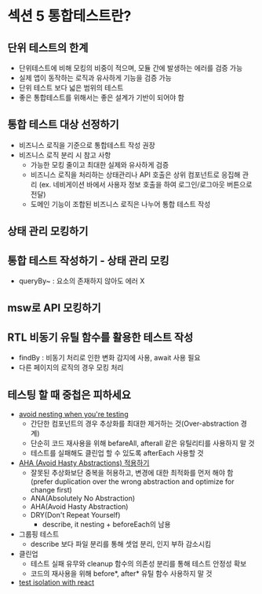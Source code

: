 # 섹션 5 통합테스트란?

## 단위 테스트의 한계
- 단위테스트에 비해 모킹의 비중이 적으며, 모듈 간에 발생하는 에러를 검증 가능
- 실제 앱이 동작하는 로직과 유사하게 기능을 검증 가능
- 단위 테스트 보다 넓은 범위의 테스트
- 좋은 통합테스트를 위해서는 좋은 설계가 기반이 되어야 함

## 통합 테스트 대상 선정하기
- 비즈니스 로직을 기준으로 통합테스트 작성 권장
- 비즈니스 로직 분리 시 참고 사항
    - 가능한 모킹 줄이고 최대한 실제와 유사하게 검증
    - 비즈니스 로직을 처리하는 상태관리나 API 호출은 상위 컴포넌트로 응집해 관리
    (ex. 네비게이션 바에서 사용자 정보 호출을 하여 로그인/로그아웃 버튼으로 전달)
    - 도메인 기능이 조합된 비즈니스 로직은 나누어 통합 테스트 작성

## 상태 관리 모킹하기

## 통합 테스트 작성하기 - 상태 관리 모킹
- queryBy~ : 요소의 존재하지 않아도 에러 X

## msw로 API 모킹하기

## RTL 비동기 유틸 함수를 활용한 테스트 작성
- findBy : 비동기 처리로 인한 변화 감지에 사용, await 사용 필요
- 다른 페이지의 로직의 경우 모킹 처리

## 테스팅 할 때 중첩은 피하세요
- [avoid nesting when you're testing](https://jaehyeon48.github.io/testing/avoid-nesting-when-youre-testing)
    - 간단한 컴포넌트의 경우 추상화를 최대한 제거하는 것(Over-abstraction 경계)
    - 단순히 코드 재사용을 위해 befareAll, afterall 같은 유틸리티를 사용하지 말 것
    - 테스트를 실패해도 클린업 할 수 있도록 afterEach 사용할 것
- [AHA (Avoid Hasty Abstractions) 적용하기](https://kentcdodds.com/blog/aha-testing)
    - 잘못된 추상화보단 중복을 허용하고, 변경에 대한 최적화를 먼저 해야 함 (prefer duplication over the wrong abstraction and optimize for change first)
    - ANA(Absolutely No Abstraction)
    - AHA(Avoid Hasty Abstraction)
    - DRY(Don't Repeat Yourself)
        - describe, it nesting + beforeEach의 남용
- 그룹핑 테스트
    - describe 보다 파일 분리를 통해 셋업 분리, 인지 부하 감소시킴
- 클린업
    - 테스트 실패 유무와 cleanup 함수의 의존성 분리를 통해 테스트 안정성 확보
    - 코드의 재사용을 위해 before*, after* 유틸 함수 사용하지 말 것
- [test isolation with react](https://kentcdodds.com/blog/test-isolation-with-react)

